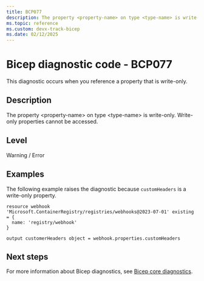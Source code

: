 ```yaml
---
title: BCP077
description: The property <property-name> on type <type-name> is write-only. Write-only properties cannot be accessed.
ms.topic: reference
ms.custom: devx-track-bicep
ms.date: 02/12/2025
---
```


# Bicep diagnostic code - BCP077

This diagnostic occurs when you reference a property that is write-only.

## Description

The property \<property-name> on type \<type-name> is write-only. Write-only properties cannot be accessed.

## Level

Warning / Error

## Examples

The following example raises the diagnostic because `customHeaders` is a write-only property.

```bicep
resource webhook 'Microsoft.ContainerRegistry/registries/webhooks@2023-07-01' existing = {
  name: 'registry/webhook'
}

output customerHeaders object = webhook.properties.customHeaders
```

## Next steps

For more information about Bicep diagnostics, see [Bicep core diagnostics](../bicep-core-diagnostics.md).